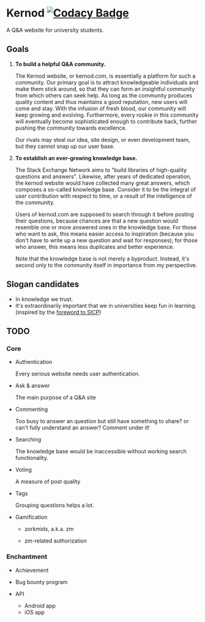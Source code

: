 # Kernod [![Codacy Badge][codacy-link]][codacy-image]

A Q&A website for university students.



## Goals


1. **To build a helpful Q&A community.**

   The Kernod website, or kernod.com, is essentially a platform for such a community. Our primary goal is to attract knowledgeable individuals and make them stick around, so that they can form an insightful community from which others can seek help. As long as the community produces quality content and thus maintains a good reputation, new users will come and stay. With the infusion of fresh blood, our community will keep growing and evolving. Furthermore, every rookie in this community will eventually become sophisticated enough to contribute back, further pushing the community towards excellence.
   
   Our rivals may steal our idea, site design, or even development team, but they cannot snap up our user base.


2. **To establish an ever-growing knowledge base.**

   The Stack Exchange Network aims to "build libraries of high-quality questions and answers". Likewise, after years of dedicated operation, the kernod website would have collected many great answers, which composes a so-called knowledge base. Consider it to be the integral of user contribution with respect to time, or a result of the intelligence of the community. 
   
   Users of kernod.com are supposed to search through it before posting their questions, because chances are that a new question would resemble one or more answered ones in the knowledge base. For those who want to ask, this means easier access to inspiration (because you don't have to write up a new question and wait for responses); for those who answer, this means less duplicates and better experience.
   
    Note that the knowledge base is not merely a byproduct. Instead, it's second only to the community itself in importance from my perspective.



## Slogan candidates

+ In knowledge we trust.
+ It's extraordinarily important that we in universities keep fun in learning. (inspired by the [foreword to SICP][sicp])



## TODO


### Core


+ Authentication

  Every serious website needs user authentication.
  
+ Ask & answer

  The main purpose of a Q&A site
  
+ Commenting

  Too busy to answer an question but still have something to share? or can't fully understand an answer? Comment under it!
    
+ Searching

  The knowledge base would be inaccessible without working search functionality.

+ Voting

  A measure of post quality
  
+ Tags

  Grouping questions helps a lot.
  
+ Gamification

  + zorkmids, a.k.a. zm

  + zm-related authorization
  

### Enchantment


+ Achievement
  
+ Bug bounty program
  
+ API
  
  + Android app
  + iOS app


 [codacy-link]: https://api.codacy.com/project/badge/Grade/1ee1384df38144f1b1e8cc7c7904268e
 [codacy-image]: https://www.codacy.com/app/sunqingyao19970825/website?utm_source=github.com&amp;utm_medium=referral&amp;utm_content=kernod-team/website&amp;utm_campaign=Badge_Grade
 [sicp]: https://mitpress.mit.edu/sicp/full-text/book/book-Z-H-3.html
